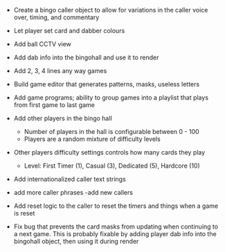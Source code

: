 - Create a bingo caller object to allow for variations in the caller voice over, timing, and commentary
- Let player set card and dabber colours
- Add ball CCTV view
- Add dab info into the bingohall and use it to render 
- Add 2, 3, 4 lines any way games
- Build game editor that generates patterns, masks, useless letters
- Add game programs; ability to group games into a playlist that plays from first game to last game
- Add other players in the bingo hall
	- Number of players in the hall is configurable between 0 - 100
	- Players are a random mixture of difficulty levels
- Other players difficulty settings controls how many cards they play 
	- Level: First Timer (1), Casual (3), Dedicated (5), Hardcore (10)
- Add internationalized caller text strings
- add more caller phrases
-add new callers



- Add reset logic to the caller to reset the timers and things when a game is reset
- Fix bug that prevents the card masks from updating when continuing to a next game.  This is probably fixable by adding player dab info into the bingohall object, then using it during render